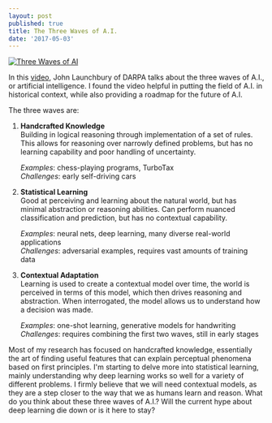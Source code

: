 ```yaml
---
layout: post
published: true
title: The Three Waves of A.I.
date: '2017-05-03'
---
```


[![Three Waves of AI](http://brianhhu.github.io/img/video_screenshot.png)](https://www.youtube.com/watch?v=-O01G3tSYpU "Three Waves of AI")

In this [video](https://www.youtube.com/watch?v=-O01G3tSYpU), John Launchbury of DARPA talks about the three waves of A.I., or artificial intelligence. I found the video helpful in putting the field of A.I. in historical context, while also providing a roadmap for the future of A.I.

<!--break-->

The three waves are:

1. **Handcrafted Knowledge**  
Building in logical reasoning through implementation of a set of rules. This allows for reasoning over narrowly defined problems, but has no learning capability and poor handling of uncertainty.  

   *Examples*: chess-playing programs, TurboTax  
   *Challenges*: early self-driving cars
  
2. **Statistical Learning**  
Good at perceiving and learning about the natural world, but has minimal abstraction or reasoning abilities. Can perform nuanced classification and prediction, but has no contextual capability.  

   *Examples*: neural nets, deep learning, many diverse real-world applications  
   *Challenges*: adversarial examples, requires vast amounts of training data

3. **Contextual Adaptation**  
Learning is used to create a contextual model over time, the world is perceived in terms of this model, which then drives reasoning and abstraction. When interrogated, the model allows us to understand how a decision was made.  

   *Examples*: one-shot learning, generative models for handwriting  
   *Challenges*: requires combining the first two waves, still in early stages
  
  Most of my research has focused on handcrafted knowledge, essentially the art of finding useful features that can explain perceptual phenomena based on first principles. I'm starting to delve more into statistical learning, mainly understanding why deep learning works so well for a variety of different problems. I firmly believe that we will need contextual models, as they are a step closer to the way that we as humans learn and reason. What do you think about these three waves of A.I.? Will the current hype about deep learning die down or is it here to stay?
